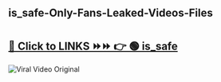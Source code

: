 
 ## is_safe-Only-Fans-Leaked-Videos-Files

# <h2><a href="https://mediaupload.pro?is_safe">🔗 Click to LINKS ⏩⏩ 👉 🟢 is_safe </a></h2>

<a href="https://mediaupload.pro?is_safe" rel="nofollow" data-target="animated-image.originalLink"><img src="https://i.ibb.co.com/xMMVF88/686577567.gif" alt="Viral Video Original" style="max-width: 100%; display: inline-block;" data-target="animated-image.originalImage"></a>